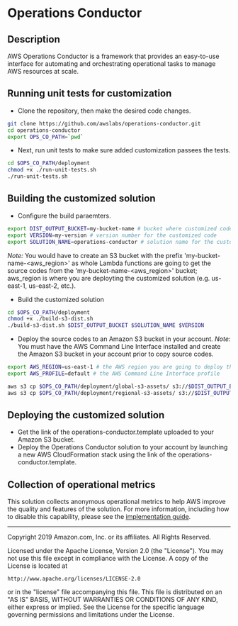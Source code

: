 # Operations Conductor
## Description
AWS Operations Conductor is a framework that provides an easy-to-use interface for automating and orchestrating operational tasks to manage AWS resources at scale.

## Running unit tests for customization
* Clone the repository, then make the desired code changes.
```bash
git clone https://github.com/awslabs/operations-conductor.git
cd operations-conductor
export OPS_CO_PATH=`pwd`
```

* Next, run unit tests to make sure added customization passees the tests.
```bash
cd $OPS_CO_PATH/deployment
chmod +x ./run-unit-tests.sh
./run-unit-tests.sh
```

## Building the customized solution
* Configure the build paraemters.
```bash
export DIST_OUTPUT_BUCKET=my-bucket-name # bucket where customized code will reside
export VERSION=my-version # version number for the customized code
export SOLUTION_NAME=operations-conductor # solution name for the customized code
```
_Note:_ You would have to create an S3 bucket with the prefix 'my-bucket-name-<aws_region>' as whole Lambda functions are going to get the source codes from the 'my-bucket-name-<aws_region>' bucket; aws_region is where you are deployting the customized solution (e.g. us-east-1, us-east-2, etc.).

* Build the customized solution
```bash
cd $OPS_CO_PATH/deployment
chmod +x ./build-s3-dist.sh
./build-s3-dist.sh $DIST_OUTPUT_BUCKET $SOLUTION_NAME $VERSION
```

* Deploy the source codes to an Amazon S3 bucket in your account. _Note:_ You must have the AWS Command Line Interface installed and create the Amazon S3 bucket in your account prior to copy source codes.
```bash
export AWS_REGION=us-east-1 # the AWS region you are going to deploy the solution in your account.
export AWS_PROFILE=default # the AWS Command Line Interface profile

aws s3 cp $OPS_CO_PATH/deployment/global-s3-assets/ s3://$DIST_OUTPUT_BUCKET-$AWS_REGION/operations-conductor/$VERSION/ --recursive --acl bucket-owner-full-control --profile $AWS_PROFILE
aws s3 cp $OPS_CO_PATH/deployment/regional-s3-assets/ s3://$DIST_OUTPUT_BUCKET-$AWS_REGION/operations-conductor/$VERSION/ --recursive --acl bucket-owner-full-control --profile $AWS_PROFILE
```

## Deploying the customized solution
* Get the link of the operations-conductor.template uploaded to your Amazon S3 bucket.
* Deploy the Operations Conductor solution to your account by launching a new AWS CloudFormation stack using the link of the operations-conductor.template.

## Collection of operational metrics
This solution collects anonymous operational metrics to help AWS improve the quality and features of the solution. For more information, including how to disable this capability, please see the [implementation guide](https://docs.aws.amazon.com/solutions/latest/operations-conductor/appendix-f.html).

***

Copyright 2019 Amazon.com, Inc. or its affiliates. All Rights Reserved.

Licensed under the Apache License, Version 2.0 (the "License"). You may not use this file except in compliance with the License. A copy of the License is located at

    http://www.apache.org/licenses/LICENSE-2.0

or in the "license" file accompanying this file. This file is distributed on an "AS IS" BASIS, WITHOUT WARRANTIES OR CONDITIONS OF ANY KIND, either express or implied. See the License for the specific language governing permissions and limitations under the License.


